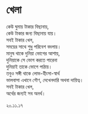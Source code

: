 # খেলা

কেউ ঘুমায় টাকার বিছানায়,  
কেউ টাকার জন্য বিছানায় যায়।  
সবই টাকার খেল,  
সময়ের সাথে শুধু পরিবেশ বদলায়।  
মানুষ থাকে দুনিয়া ভোগের আশায়,  
দুনিয়াকে সে ভোগ করতে পারেনা  
দুনিয়াই তাকে ভোগে পাঠায়।  
তবুও সঙ্গী থাকে লোভ-হীংসা-স্বার্থ  
ভালবাসা এখানে গৌণ, দেখেনদারি অথবা দায়িত্ব।  
সবই টাকার খেল,  
অর্থের জন্যই সব অনর্থ।

  
২০.১১.১৭


